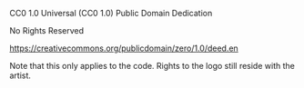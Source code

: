CC0 1.0 Universal (CC0 1.0)
Public Domain Dedication

No Rights Reserved

https://creativecommons.org/publicdomain/zero/1.0/deed.en

Note that this only applies to the code. Rights to the logo still reside with the artist.

